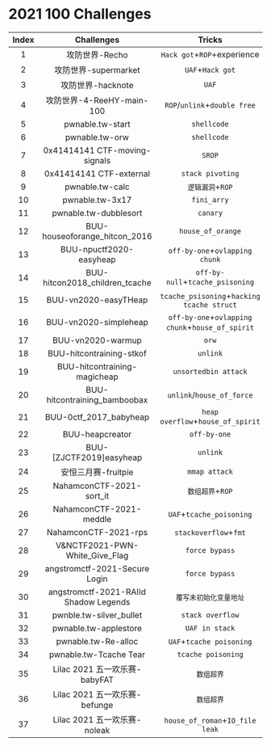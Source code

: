 # 2021 100 Challenges

|              Index              |              Challenges              |           Tricks            |
| :---------------------------------: | :-------------------------: | :-------------------------: |
|     1    |      攻防世界-Recho    | `Hack got`+`ROP`+experience |
| 2 | 攻防世界-supermarket |      `UAF`+`Hack got`       |
|             3             |             攻防世界-hacknote             | `UAF` |
| 4 | 攻防世界-4-ReeHY-main-100 | `ROP`/`unlink`+`double free` |
| 5 | pwnable.tw-start | `shellcode` |
|  6  |  pwnable.tw-orw  | `shellcode` |
| 7 | 0x41414141 CTF-moving-signals |      `SROP`      |
|    8    |    0x41414141 CTF-external    | `stack pivoting` |
|        9        |        pwnable.tw-calc        | `逻辑漏洞`+`ROP` |
| 10 | pwnable.tw-3x17 | `fini_arry` |
| 11 | pwnable.tw-dubblesort | `canary` |
| 12 | BUU-houseoforange_hitcon_2016  |                `house_of_orange`                 |
|    13    |    BUU-npuctf2020-easyheap     |          `off-by-one`+`ovlapping chunk`          |
| 14 | BUU-hitcon2018_children_tcache |         `off-by-null`+`tcache_psisoning`         |
|      15      |      BUU-vn2020-easyTHeap      |    `tcache_psisoning`+`hacking tcache struct`    |
|     16     |     BUU-vn2020-simpleheap      | `off-by-one`+`ovlapping chunk`+`house_of_spirit` |
|       17       |       BUU-vn2020-warmup        |                      `orw`                       |
|    18    |    BUU-hitcontraining-stkof    |                     `unlink`                     |
| 19 | BUU-hitcontraining-magicheap |        `unsortedbin attack`         |
| 20 | BUU-hitcontraining_bamboobax |      `unlink`/`house_of_force`      |
|    21    |    BUU-0ctf_2017_babyheap    | `heap overflow`+``house_of_spirit`` |
|       22       |       BUU-heapcreator        |            `off-by-one`             |
|   23   |   BUU-[ZJCTF2019]easyheap    |              `unlink`               |
|     24     |     安恒三月赛-fruitpie      |            `mmap attack`            |
|   25   |   NahamconCTF-2021-sort_it   |          `数组超界`+`ROP`           |
|        26        |        NahamconCTF-2021-meddle        | `UAF`+`tcache_poisoning` |
|         27         |         NahamconCTF-2021-rps          |  `stackoverflow`+`fmt`   |
|    28    |    V&NCTF2021-PWN-White_Give_Flag     |      `force bypass`      |
|     29     |     angstromctf-2021-Secure Login     |     ``force bypass``     |
| 30 | angstromctf-2021-RAIId Shadow Legends |  `覆写未初始化变量地址`  |
| 31 | pwnble.tw-silver_bullet | `stack overflow` |
| 32 | pwnable.tw-applestore | `UAF in stack` |
| 33 | pwnable.tw-Re-alloc | `UAF`+`tcache poisoning` |
| 34 | pwnable.tw-Tcache Tear | `tcache poisoning` |
| 35 | Lilac 2021 五一欢乐赛-babyFAT | `数组超界` |
| 36 | Lilac 2021 五一欢乐赛-befunge | `数组超界` |
| 37 | Lilac 2021 五一欢乐赛-noleak | `house_of_roman`+`IO_file leak` |

